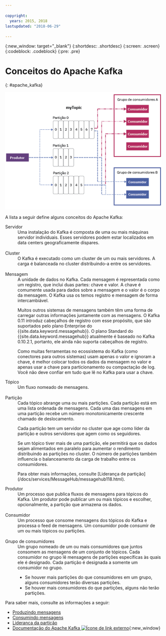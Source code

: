 ```yaml
---

copyright:
  years: 2015, 2018
lastupdated: "2018-06-29"

---
```


{:new_window: target="_blank"}
{:shortdesc: .shortdesc}
{:screen: .screen}
{:codeblock: .codeblock}
{:pre: .pre}

# Conceitos do Apache Kafka
{: #apache_kafka}

![Diagrama da arquitetura Kafka.](kafka_overview.png "Diagrama que mostra uma arquitetura Kafka. Um produtor está alimentando umtópico Kafka sobre três partições e os consumidores estão se inscrevendo nas mensagens.")



A lista a seguir define alguns conceitos do Apache Kafka:

<dl>
<dt>Servidor</dt>
<dd>Uma instalação do Kafka é composta de uma ou mais máquinas servidor individuais. Esses servidores podem estar localizados em
data centers geograficamente díspares.
</dd>
<br/>
<dt>Cluster</dt>
<dd>O Kafka é executado como um cluster de um ou mais servidores. A carga é balanceada no cluster
distribuindo-a entre os servidores.</dd>
<br/>
<dt>Mensagem</dt>
<dd>A unidade de dados no Kafka. Cada mensagem é representada como um registro, que inclui duas partes: chave
e valor. A chave é comumente usada para dados sobre a mensagem e o valor é o corpo da mensagem. O Kafka usa os temos registro e mensagem de forma intercambiável. 

<p>Muitos outros sistemas de mensagens também têm uma forma de carregar outras informações juntamente com as mensagens. O Kafka 0.11 introduz cabeçalhos de registro com esse propósito, que são suportados pelo plano Enterprise do {{site.data.keyword.messagehub}}. O plano Standard do {{site.data.keyword.messagehub}} atualmente é baseado no Kafka 0.10.2.1, portanto, ele ainda não suporta cabeçalhos de registro. </p> 

<p>Como muitas ferramentas no ecossistema do Kafka (como conectores para outros sistemas) usam apenas o valor e ignoram a chave, é melhor colocar todos os dados da mensagem no valor e apenas usar a chave para particionamento ou compactação de log. Você não deve confiar em tudo que lê no Kafka para usar a chave.</p>   </dd>
<dt>Tópico</dt>
<dd>Um fluxo nomeado de mensagens.</dd>
<br/>
<dt>Partição</dt>
<dd>Cada tópico abrange uma ou mais partições. Cada partição está em uma lista ordenada de
            mensagens. Cada uma das mensagens em uma partição recebe um número monotonicamente crescente
chamado de deslocamento. 
<p>Cada partição tem um servidor no cluster que age como líder da partição e outros servidores que agem
como os seguidores.<p>
<p>Se um tópico tiver mais de uma partição, ele permitirá que os dados sejam alimentados em paralelo para aumentar o rendimento distribuindo as partições no cluster. O número de partições também influencia o balanceamento da carga de trabalho entre os consumidores.</p>
<p>Para obter mais informações, consulte [Liderança de partição](/docs/services/MessageHub/messagehub118.html).</dd>
<dt>Produtor</dt>
<dd>Um processo que publica fluxos de mensagens para tópicos do Kafka. Um produtor pode publicar
            um ou mais tópicos e escolher, opcionalmente, a partição que armazena os dados.<br/></dd>
<br/>
<dt>Consumidor </dt>
<dd>Um processo que consome mensagens dos tópicos do Kafka e processa o feed de mensagens. Um consumidor pode
consumir de um ou mais tópicos ou partições.</dd>
<br/>
<dt>Grupo de consumidores</dt>
<dd>Um grupo nomeado de um ou mais consumidores que juntos consomem as mensagens de um conjunto de tópicos. Cada consumidor no grupo lê mensagens de partições específicas às quais ele é designado. Cada partição é designada a somente um consumidor no grupo.
<ul>
<li>Se houver mais partições do que consumidores em um grupo, alguns consumidores terão
                  diversas partições.</li>
<li>Se houver mais consumidores do que partições, alguns não terão
                  partições.</li>
</ul>
</dd>
</dl>

Para saber mais, consulte as informações a seguir:
- [Produzindo mensagens](/docs/services/MessageHub/messagehub112.html)
- [Consumindo mensagens](/docs/services/MessageHub/messagehub114.html) 
- [Liderança da partição](/docs/services/MessageHub/messagehub118.html) 
- [Documentação do Apache Kafka ![Ícone de link externo](../../icons/launch-glyph.svg "Ícone de link externo")](http://kafka.apache.org/documentation.html){:new_window} 


<!-- 27/06/18 Karen: removing - suggestion from James

## Message Hub plans
{{site.data.keyword.messagehub}} is available as two different plans depending on your requirements: Standard and Enterprise.

* Choose the Standard plan if you want event ingest and distribution capabilities, where you pay for what you use and share infrastructure with others.
* Choose the Enterprise plan if data isolation, guaranteed performance, and increased retention are important considerations. 

For more information, see [Choosing your plan](/docs/services/MessageHub/messagehub085.html).
-->



